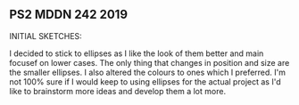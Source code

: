 ## PS2 MDDN 242 2019

INITIAL SKETCHES:

I decided to stick to ellipses as I like the look of them better and main focusef on lower cases. The only thing that changes in position and size are the smaller ellipses. I also altered the colours to ones which I preferred. I'm not 100% sure if I would keep to using ellipses for the actual project as I'd like to brainstorm more ideas and develop them a lot more.
